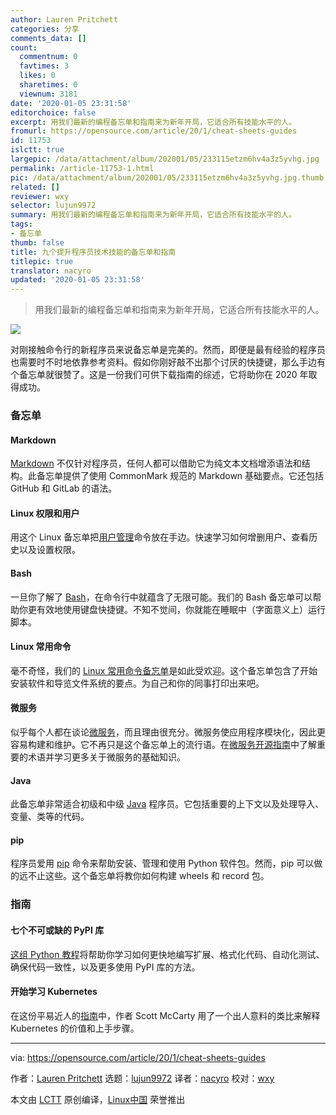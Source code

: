 ```yaml
---
author: Lauren Pritchett
categories: 分享
comments_data: []
count:
  commentnum: 0
  favtimes: 3
  likes: 0
  sharetimes: 0
  viewnum: 3181
date: '2020-01-05 23:31:58'
editorchoice: false
excerpt: 用我们最新的编程备忘单和指南来为新年开局，它适合所有技能水平的人。
fromurl: https://opensource.com/article/20/1/cheat-sheets-guides
id: 11753
islctt: true
largepic: /data/attachment/album/202001/05/233115etzm6hv4a3z5yvhg.jpg
permalink: /article-11753-1.html
pic: /data/attachment/album/202001/05/233115etzm6hv4a3z5yvhg.jpg.thumb.jpg
related: []
reviewer: wxy
selector: lujun9972
summary: 用我们最新的编程备忘单和指南来为新年开局，它适合所有技能水平的人。
tags:
- 备忘单
thumb: false
title: 九个提升程序员技术技能的备忘单和指南
titlepic: true
translator: nacyro
updated: '2020-01-05 23:31:58'
---
```



> 
> 用我们最新的编程备忘单和指南来为新年开局，它适合所有技能水平的人。
> 
> 
> 


![](/data/attachment/album/202001/05/233115etzm6hv4a3z5yvhg.jpg)


对刚接触命令行的新程序员来说备忘单是完美的。然而，即便是最有经验的程序员也需要时不时地依靠参考资料。假如你刚好敲不出那个讨厌的快捷键，那么手边有个备忘单就很赞了。这是一份我们可供下载指南的综述，它将助你在 2020 年取得成功。


### 备忘单


#### Markdown


[Markdown](https://opensource.com/downloads/cheat-sheet-markdown) 不仅针对程序员，任何人都可以借助它为纯文本文档增添语法和结构。此备忘单提供了使用 CommonMark 规范的 Markdown 基础要点。它还包括 GitHub 和 GitLab 的语法。


#### Linux 权限和用户


用这个 Linux 备忘单把[用户管理](https://opensource.com/downloads/linux-permissions-cheat-sheet)命令放在手边。快速学习如何增删用户、查看历史以及设置权限。


#### Bash


一旦你了解了 [Bash](https://opensource.com/downloads/bash-cheat-sheet)，在命令行中就蕴含了无限可能。我们的 Bash 备忘单可以帮助你更有效地使用键盘快捷键。不知不觉间，你就能在睡眠中（字面意义上）运行脚本。


#### Linux 常用命令


毫不奇怪，我们的 [Linux 常用命令备忘单](https://opensource.com/downloads/linux-common-commands-cheat-sheet)是如此受欢迎。这个备忘单包含了开始安装软件和导览文件系统的要点。为自己和你的同事打印出来吧。


#### 微服务


似乎每个人都在谈论[微服务](https://opensource.com/downloads/microservices-cheat-sheet)，而且理由很充分。微服务使应用程序模块化，因此更容易构建和维护。它不再只是这个备忘单上的流行语。在[微服务开源指南](https://opensource.com/article/19/11/microservices-cheat-sheet)中了解重要的术语并学习更多关于微服务的基础知识。


#### Java


此备忘单非常适合初级和中级 [Java](https://opensource.com/downloads/java-cheat-sheet) 程序员。它包括重要的上下文以及处理导入、变量、类等的代码。


#### pip


程序员爱用 [pip](https://opensource.com/downloads/pip-cheat-sheet) 命令来帮助安装、管理和使用 Python 软件包。然而，pip 可以做的远不止这些。这个备忘单将教你如何构建 wheels 和 record 包。


### 指南


#### 七个不可或缺的 PyPI 库


[这组 Python 教程](https://opensource.com/downloads/7-essential-pypi-libraries)将帮助你学习如何更快地编写扩展、格式化代码、自动化测试、确保代码一致性，以及更多使用 PyPI 库的方法。


#### 开始学习 Kubernetes


在这份平易近人的[指南](https://opensource.com/downloads/getting-started-kubernetes-ebook)中，作者 Scott McCarty 用了一个出人意料的类比来解释 Kubernetes 的价值和上手步骤。




---


via: <https://opensource.com/article/20/1/cheat-sheets-guides>


作者：[Lauren Pritchett](https://opensource.com/users/lauren-pritchett) 选题：[lujun9972](https://github.com/lujun9972) 译者：[nacyro](https://github.com/nacyro) 校对：[wxy](https://github.com/wxy)


本文由 [LCTT](https://github.com/LCTT/TranslateProject) 原创编译，[Linux中国](https://linux.cn/) 荣誉推出